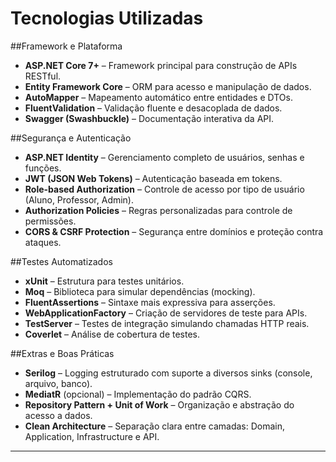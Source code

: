 
# Tecnologias Utilizadas

##Framework e Plataforma
- **ASP.NET Core 7+** – Framework principal para construção de APIs RESTful.
- **Entity Framework Core** – ORM para acesso e manipulação de dados.
- **AutoMapper** – Mapeamento automático entre entidades e DTOs.
- **FluentValidation** – Validação fluente e desacoplada de dados.
- **Swagger (Swashbuckle)** – Documentação interativa da API.

##Segurança e Autenticação
- **ASP.NET Identity** – Gerenciamento completo de usuários, senhas e funções.
- **JWT (JSON Web Tokens)** – Autenticação baseada em tokens.
- **Role-based Authorization** – Controle de acesso por tipo de usuário (Aluno, Professor, Admin).
- **Authorization Policies** – Regras personalizadas para controle de permissões.
- **CORS & CSRF Protection** – Segurança entre domínios e proteção contra ataques.

##Testes Automatizados
- **xUnit** – Estrutura para testes unitários.
- **Moq** – Biblioteca para simular dependências (mocking).
- **FluentAssertions** – Sintaxe mais expressiva para asserções.
- **WebApplicationFactory** – Criação de servidores de teste para APIs.
- **TestServer** – Testes de integração simulando chamadas HTTP reais.
- **Coverlet** – Análise de cobertura de testes.

##Extras e Boas Práticas
- **Serilog** – Logging estruturado com suporte a diversos sinks (console, arquivo, banco).
- **MediatR** (opcional) – Implementação do padrão CQRS.
- **Repository Pattern + Unit of Work** – Organização e abstração do acesso a dados.
- **Clean Architecture** – Separação clara entre camadas: Domain, Application, Infrastructure e API.

---

##